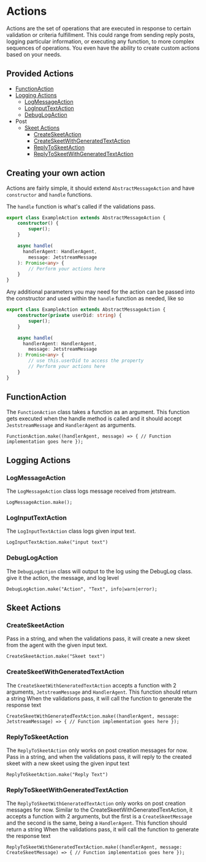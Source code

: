 # Actions

Actions are the set of operations that are executed in response to certain validation or criteria fulfillment. This could range from sending reply posts, logging particular information, or executing any function, to more complex sequences of operations. You even have the ability to create custom actions based on your needs.

## Provided Actions

-   [FunctionAction](#functionaction)
-   [Logging Actions](#logging-actions)
    -   [LogMessageAction](#logmessageaction)
    -   [LogInputTextAction](#loginputtextaction)
    -   [DebugLogAction](#debuglogaction)
-   Post
    -   [Skeet Actions](#skeet-actions)
        -   [CreateSkeetAction](#createskeetaction)
        -   [CreateSkeetWithGeneratedTextAction](#createskeetwithgeneratedtextaction)
        -   [ReplyToSkeetAction](#replytoskeetaction)
        -   [ReplyToSkeetWithGeneratedTextAction](#replytoskeetwithgeneratedtextaction)

## Creating your own action

Actions are fairly simple, it should extend `AbstractMessageAction` and have `constructor` and `handle` functions.

The `handle` function is what's called if the validations pass.

```typescript
export class ExampleAction extends AbstractMessageAction {
    constructor() {
        super();
    }

    async handle(
      handlerAgent: HandlerAgent,
        message: JetstreamMessage
    ): Promise<any> {
        // Perform your actions here
    }
}
```

Any additional parameters you may need for the action can be passed into the constructor and used within the `handle` function as needed, like so

```typescript
export class ExampleAction extends AbstractMessageAction {
    constructor(private userDid: string) {
        super();
    }

    async handle(
      handlerAgent: HandlerAgent,
        message: JetstreamMessage
    ): Promise<any> {
        // use this.userDid to access the property
        // Perform your actions here
    }
}
```

## FunctionAction

The `FunctionAction` class takes a function as an argument. This function gets executed when the handle method is called and it should accept `JeststreamMessage` and `HandlerAgent` as arguments.

`FunctionAction.make((handlerAgent, message) => { // Function implementation goes here });`

## Logging Actions

### LogMessageAction

The `LogMessageAction` class logs message received from jetstream.

`LogMessageAction.make();`

### LogInputTextAction

The `LogInputTextAction` class logs given input text.

`LogInputTextAction.make("input text")`

### DebugLogAction

The `DebugLogAction` class will output to the log using the DebugLog class. give it the action, the message, and log level

`DebugLogAction.make("Action", "Text", info|warn|error);`

## Skeet Actions

### CreateSkeetAction

Pass in a string, and when the validations pass, it will create a new skeet from the agent with the given input text.

`CreateSkeetAction.make("Skeet text")`

### CreateSkeetWithGeneratedTextAction

The `CreateSkeetWithGeneratedTextAction` accepts a function with 2 arguments, `JetstreamMessage` and `HandlerAgent`. This function should return a string
When the validations pass, it will call the function to generate the response text

`CreateSkeetWithGeneratedTextAction.make((handlerAgent, message: JetstreamMessage) => { // Function implementation goes here });`

### ReplyToSkeetAction

The `ReplyToSkeetAction` only works on post creation messages for now.
Pass in a string, and when the validations pass, it will reply to the created skeet with a new skeet using the given input text

`ReplyToSkeetAction.make("Reply Text")`

### ReplyToSkeetWithGeneratedTextAction

The `ReplyToSkeetWithGeneratedTextAction` only works on post creation messages for now.
Similar to the CreateSkeetWithGeneratedTextAction, it accepts a function with 2 arguments, but the first is a `CreateSkeetMessage` and the second is the same, being a `HandlerAgent`. This function should return a string
When the validations pass, it will call the function to generate the response text

`ReplyToSkeetWithGeneratedTextAction.make((handlerAgent, message: CreateSkeetMessage) => { // Function implementation goes here });`
